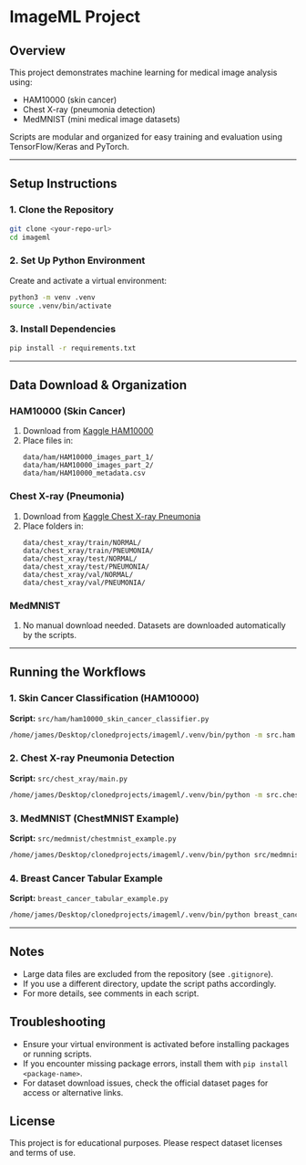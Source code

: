 # ImageML Project

## Overview
This project demonstrates machine learning for medical image analysis using:
- HAM10000 (skin cancer)
- Chest X-ray (pneumonia detection)
- MedMNIST (mini medical image datasets)

Scripts are modular and organized for easy training and evaluation using TensorFlow/Keras and PyTorch.

---

## Setup Instructions

### 1. Clone the Repository
```bash
git clone <your-repo-url>
cd imageml
```

### 2. Set Up Python Environment
Create and activate a virtual environment:
```bash
python3 -m venv .venv
source .venv/bin/activate
```

### 3. Install Dependencies
```bash
pip install -r requirements.txt
```

---

## Data Download & Organization

### HAM10000 (Skin Cancer)
1. Download from [Kaggle HAM10000](https://www.kaggle.com/datasets/kmader/skin-cancer-mnist-ham10000)
2. Place files in:
   ```
   data/ham/HAM10000_images_part_1/
   data/ham/HAM10000_images_part_2/
   data/ham/HAM10000_metadata.csv
   ```

### Chest X-ray (Pneumonia)
1. Download from [Kaggle Chest X-ray Pneumonia](https://www.kaggle.com/datasets/paultimothymooney/chest-xray-pneumonia)
2. Place folders in:
   ```
   data/chest_xray/train/NORMAL/
   data/chest_xray/train/PNEUMONIA/
   data/chest_xray/test/NORMAL/
   data/chest_xray/test/PNEUMONIA/
   data/chest_xray/val/NORMAL/
   data/chest_xray/val/PNEUMONIA/
   ```

### MedMNIST
1. No manual download needed. Datasets are downloaded automatically by the scripts.

---


## Running the Workflows

### 1. Skin Cancer Classification (HAM10000)
**Script:** `src/ham/ham10000_skin_cancer_classifier.py`
```bash
/home/james/Desktop/clonedprojects/imageml/.venv/bin/python -m src.ham.ham10000_skin_cancer_classifier
```

### 2. Chest X-ray Pneumonia Detection
**Script:** `src/chest_xray/main.py`
```bash
/home/james/Desktop/clonedprojects/imageml/.venv/bin/python -m src.chest_xray.main
```

### 3. MedMNIST (ChestMNIST Example)
**Script:** `src/medmnist/chestmnist_example.py`
```bash
/home/james/Desktop/clonedprojects/imageml/.venv/bin/python src/medmnist/chestmnist_example.py
```

### 4. Breast Cancer Tabular Example
**Script:** `breast_cancer_tabular_example.py`
```bash
/home/james/Desktop/clonedprojects/imageml/.venv/bin/python breast_cancer_tabular_example.py
```

---

## Notes
- Large data files are excluded from the repository (see `.gitignore`).
- If you use a different directory, update the script paths accordingly.
- For more details, see comments in each script.

## Troubleshooting
- Ensure your virtual environment is activated before installing packages or running scripts.
- If you encounter missing package errors, install them with `pip install <package-name>`.
- For dataset download issues, check the official dataset pages for access or alternative links.

## License
This project is for educational purposes. Please respect dataset licenses and terms of use.
